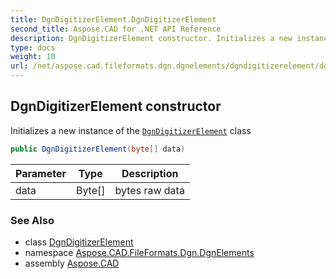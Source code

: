 ```yaml
---
title: DgnDigitizerElement.DgnDigitizerElement
second_title: Aspose.CAD for .NET API Reference
description: DgnDigitizerElement constructor. Initializes a new instance of the DgnDigitizerElement class
type: docs
weight: 10
url: /net/aspose.cad.fileformats.dgn.dgnelements/dgndigitizerelement/dgndigitizerelement/
---
```

## DgnDigitizerElement constructor

Initializes a new instance of the [`DgnDigitizerElement`](../) class

```csharp
public DgnDigitizerElement(byte[] data)
```

| Parameter | Type | Description |
| --- | --- | --- |
| data | Byte[] | bytes raw data |

### See Also

* class [DgnDigitizerElement](../)
* namespace [Aspose.CAD.FileFormats.Dgn.DgnElements](../../dgndigitizerelement/)
* assembly [Aspose.CAD](../../../)


